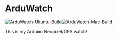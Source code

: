 # ArduWatch
![ArduWatch-Ubuntu-Build](https://github.com/pouncer29/ArduWatch/workflows/ArduWatch-Ubuntu-Build/badge.svg?branch=master)![ArduWatch-Mac-Build](https://github.com/pouncer29/ArduWatch/workflows/ArduWatch-Mac-Build/badge.svg?branch=master)


This is my Arduino Neopixel/GPS watch!
